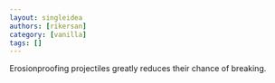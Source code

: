 ```yaml
---
layout: singleidea
authors: [rikersan]
category: [vanilla]
tags: []
---
```

Erosionproofing projectiles greatly reduces their chance of breaking.
